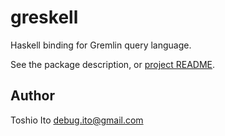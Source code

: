 # greskell

Haskell binding for Gremlin query language.

See the package description, or [project README](https://github.com/debug-ito/greskell/blob/master/README.md).

## Author

Toshio Ito <debug.ito@gmail.com>
